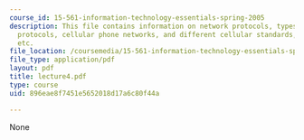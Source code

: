 ```yaml
---
course_id: 15-561-information-technology-essentials-spring-2005
description: This file contains information on network protocols, types of connection
  protocols, cellular phone networks, and different cellular standards, Wi-fi, bluetooth
  etc.
file_location: /coursemedia/15-561-information-technology-essentials-spring-2005/896eae8f7451e5652018d17a6c80f44a_lecture4.pdf
file_type: application/pdf
layout: pdf
title: lecture4.pdf
type: course
uid: 896eae8f7451e5652018d17a6c80f44a

---
```

None